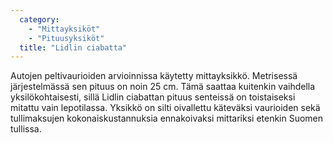 ```yaml
---
  category: 
    - "Mittayksiköt"
    - "Pituusyksiköt"
  title: "Lidlin ciabatta"
---
```

Autojen peltivaurioiden arvioinnissa käytetty mittayksikkö. Metrisessä järjestelmässä sen pituus on noin 25 cm. Tämä saattaa kuitenkin vaihdella yksilökohtaisesti, sillä Lidlin ciabattan pituus senteissä on toistaiseksi mitattu vain lepotilassa. Yksikkö on silti oivallettu käteväksi vaurioiden sekä tullimaksujen kokonaiskustannuksia ennakoivaksi mittariksi etenkin Suomen tullissa.
